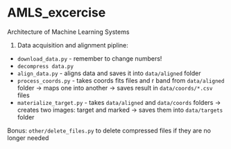 # AMLS_excercise
Architecture of Machine Learning Systems 


1. Data acquisition and alignment pipline:
- `download_data.py` - remember to change numbers!
- `decompress data.py`
- `align_data.py` - aligns data and saves it into `data/aligned` folder
- `process_coords.py` - takes coords fits files and r band from `data/aligned` folder -> maps one into another -> saves result in `data/coords/*.csv` files
- `materialize_target.py` - takes `data/aligned` and `data/coords` folders -> creates two images: target and marked -> saves them into `data/targets` folder


Bonus: `other/delete_files.py` to delete compressed files if they are no longer needed